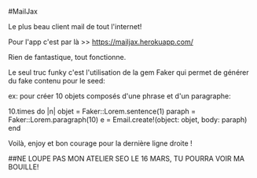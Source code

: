 #MailJax

Le plus beau client mail de tout l'internet!

Pour l'app c'est par là >> https://mailjax.herokuapp.com/

Rien de fantastique, tout fonctionne.

Le seul truc funky c'est l'utilisation de la gem Faker qui permet de générer du fake contenu pour le seed:

ex: pour créer 10 objets composés d'une phrase et d'un paragraphe:

10.times do |n|
  objet  = Faker::Lorem.sentence(1)
  paraph = Faker::Lorem.paragraph(10)
  e = Email.create!(object:  objet,
              body: paraph)
end

Voilà, enjoy et bon courage pour la dernière ligne droite !

##NE LOUPE PAS MON ATELIER SEO LE 16 MARS, TU POURRA VOIR MA BOUILLE!
